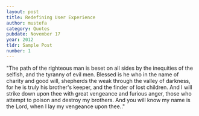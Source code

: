 ```yaml
---
layout: post
title: Redefining User Experience
author: mustefa
category: Quotes
pubdate: November 17
year: 2012
tldr: Sample Post
number: 1
---
```


"The path of the righteous man is beset on all sides by the inequities of the selfish, and the tyranny of evil men. Blessed is he who in the name of charity and good will, shepherds the weak through the valley of darkness, for he is truly his brother's keeper, and the finder of lost children. And I will strike down upon thee with great vengeance and furious anger, those who attempt to poison and destroy my brothers. And you will know my name is the Lord, when I lay my vengeance upon thee.."